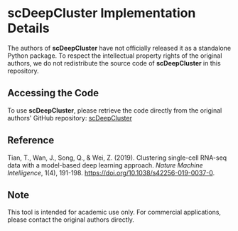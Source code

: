 # scDeepCluster Implementation Details

The authors of **scDeepCluster** have not officially released it as a standalone Python package.
To respect the intellectual property rights of the original authors, we do not redistribute the source code of **scDeepCluster** in this repository. 

## Accessing the Code

To use **scDeepCluster**, please retrieve the code directly from the original authors' GitHub repository: [scDeepCluster](https://github.com/ttgump/scDeepCluster_pytorch)

## Reference

Tian, T., Wan, J., Song, Q., & Wei, Z. (2019). Clustering single-cell RNA-seq data with a model-based deep learning approach. *Nature Machine Intelligence*, 1(4), 191-198. https://doi.org/10.1038/s42256-019-0037-0.

## Note

This tool is intended for academic use only. For commercial applications, please contact the original authors directly.
